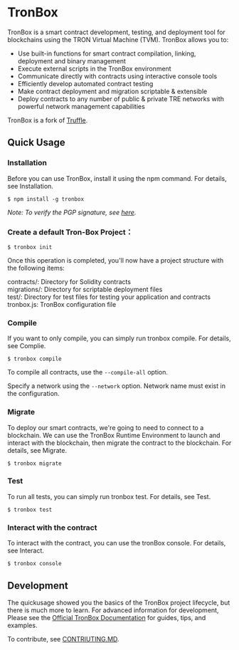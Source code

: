 # TronBox
TronBox is a smart contract development, testing, and deployment tool for blockchains using the TRON Virtual Machine (TVM). 
TronBox allows you to:
- Use built-in functions for smart contract compilation, linking, deployment and binary management
- Execute external scripts in the TronBox environment
- Communicate directly with contracts using interactive console tools
- Efficiently develop automated contract testing
- Make contract deployment and migration scriptable & extensible
- Deploy contracts to any number of public & private TRE networks with powerful network management capabilities

TronBox is a fork of [Truffle](https://www.trufflesuite.com/truffle).

## Quick Usage
### Installation<br>
Before you can use TronBox, install it using the npm command. For details, see Installation.
```
$ npm install -g tronbox
```
_Note: To verify the PGP signature, see [here](https://github.com/jz2120100058/tronbox/blob/master/FURTHER_INFO.md#verifying-the-pgp-signature)._

### Create a default Tron-Box Project：
```
$ tronbox init
```
Once this operation is completed, you'll now have a project structure with the following items:

contracts/: Directory for Solidity contracts<br>
migrations/: Directory for scriptable deployment files<br>
test/: Directory for test files for testing your application and contracts<br>
tronbox.js: TronBox configuration file<br>

### Compile
If you want to only compile, you can simply run tronbox compile. For details, see Complie.
```
$ tronbox compile
```

To compile all contracts, use the ```--compile-all``` option.
 
Specify a network using the ```--network``` option. Network name must exist in the configuration.

### Migrate
To deploy our smart contracts, we're going to need to connect to a blockchain. We can use the TronBox Runtime Environment to launch and interact with the blockchain, then migrate the contract to the blockchain. For details, see Migrate.
```
$ tronbox migrate
```

### Test
To run all tests, you can simply run tronbox test. For details, see Test.
```
$ tronbox test
```

### Interact with the contract<br>
To interact with the contract, you can use the tronBox console. For details, see Interact.
```
$ tronbox console
```

## Development
The quickusage showed you the basics of the TronBox project lifecycle, but there is much more to learn. For advanced information for development, Please see the [Official TronBox Documentation](https://github.com/jz2120100058/tronbox/blob/master/FURTHER_INFO.md) for guides, tips, and examples.

To contribute, see [CONTRIUTING.MD](https://github.com/jz2120100058/tronbox/blob/master/CONTRIBUTING.md).


